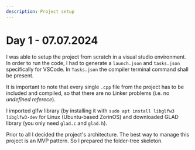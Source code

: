 ```yaml
---
description: Project setup
---
```


# Day 1 - 07.07.2024

I was able to setup the project from scratch in a visual studio environment. In order to run the code, I had to generate a `launch.json` and `tasks.json` specifically for VSCode. In `Tasks.json` the compiler terminal command shall be present.

It is important to note that every single `.cpp` file from the project has to be included and compiled, so that there are no Linker problems (i.e. no _undefined referece_).

I imported glfw library (by installing it with `sudo apt install libglfw3 libglfw3-dev` for Linux (Ubuntu-based ZorinOS) and downloaded GLAD library (you only need `glad.c` and `glad.h`).

Prior to all I decided the project's architecture. The best way to manage this project is an MVP pattern. So I prepared the folder-tree skeleton.
